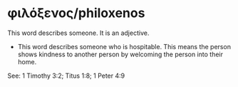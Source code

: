 # φιλόξενος/philoxenos
This word describes someone. It is an adjective.
* This word describes someone who is hospitable. This means the person shows kindness to another person by welcoming the person into their home.

See: 1 Timothy 3:2; Titus 1:8; 1 Peter 4:9
